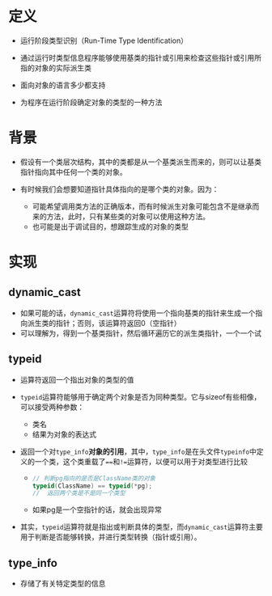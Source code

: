 # 定义

- 运行阶段类型识别（Run-Time Type Identification）

- 通过运行时类型信息程序能够使用基类的指针或引用来检查这些指针或引用所指的对象的实际派生类
- 面向对象的语言多少都支持
- 为程序在运行阶段确定对象的类型的一种方法



# 背景

- 假设有一个类层次结构，其中的类都是从一个基类派生而来的，则可以让基类指针指向其中任何一个类的对象。



- 有时候我们会想要知道指针具体指向的是哪个类的对象。因为：
  - 可能希望调用类方法的正确版本，而有时候派生对象可能包含不是继承而来的方法，此时，只有某些类的对象可以使用这种方法。
  - 也可能是出于调试目的，想跟踪生成的对象的类型



# 实现

## dynamic_cast

- 如果可能的话，`dynamic_cast`运算符将使用一个指向基类的指针来生成一个指向派生类的指针；否则，该运算符返回0（空指针）
- 可以理解为，得到一个基类指针，然后循环遍历它的派生类指针，一个一个试



## typeid

- 运算符返回一个指出对象的类型的值

- `typeid`运算符能够用于确定两个对象是否为同种类型。它与sizeof有些相像，可以接受两种参数：

  - 类名
  - 结果为对象的表达式

- 返回一个对`type_info`**对象的引用**，其中，`type_info`是在头文件`typeinfo`中定义的一个类，这个类重载了`==`和`!=`运算符，以便可以用于对类型进行比较

  - ```cpp
    // 判断pg指向的是否是ClassName类的对象
    typeid(ClassName) == typeid(*pg);
    //	返回两个类是不是同一个类型
    ```

  - 如果pg是一个空指针的话，就会出现异常



- 其实，`typeid`运算符就是指出或判断具体的类型，而`dynamic_cast`运算符主要用于判断是否能够转换，并进行类型转换（指针或引用）。





## type_info

- 存储了有关特定类型的信息
